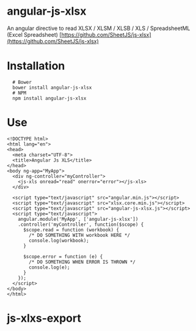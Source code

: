 # angular-js-xlsx
An angular directive to read XLSX / XLSM / XLSB / XLS / SpreadsheetML (Excel Spreadsheet) [https://github.com/SheetJS/js-xlsx](https://github.com/SheetJS/js-xlsx)

# Installation

```
  # Bower
  bower install angular-js-xlsx
  # NPM
  npm install angular-js-xlsx
```

# Use

```
<!DOCTYPE html>
<html lang="en">
<head>
  <meta charset="UTF-8">
  <title>Angular Js XLS</title>
</head>
<body ng-app="MyApp">
  <div ng-controller="myController">
    <js-xls onread="read" onerror="error"></js-xls>
  </div>

  <script type="text/javascript" src="angular.min.js"></script>
  <script type="text/javascript" src="xlsx.core.min.js"></script>
  <script type="text/javascript" src="angular-js-xlsx.js"></script>
  <script type="text/javascript">
    angular.module('MyApp', ['angular-js-xlsx'])
    .controller('myController', function($scope) {
      $scope.read = function (workbook) {
        /* DO SOMETHING WITH workbook HERE */
        console.log(workbook);
      }

      $scope.error = function (e) {
        /* DO SOMETHING WHEN ERROR IS THROWN */
        console.log(e);
      }
    });
  </script>
</body>
</html>
```
# js-xlxs-export
